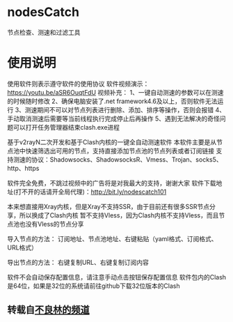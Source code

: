 # nodesCatch
节点检查、测速和过滤工具
# 使用说明
使用软件则表示遵守软件的使用协议
软件视频演示：https://youtu.be/aSR6OuqtFdU
视频补充：
1、一键自动测速的参数可以在测速的时候随时修改
2、确保电脑安装了.net framework4.6及以上，否则软件无法运行
3、测速期间不可以对节点列表进行删除、添加、排序等操作，否则会报错
4、手动取消测速后需要等当前线程执行完成停止后再操作
5、遇到无法解决的奇怪问题可以打开任务管理器结束clash.exe进程

基于v2rayN二次开发和基于Clash内核的一键全自动测速软件
本软件主要是从节点池中快速筛选出可用的节点，支持直接添加节点池的节点列表或者订阅链接
支持测速的协议：Shadowsocks、ShadowsocksR、Vmess、Trojan、socks5、http、https

软件完全免费，不跳过视频中的广告将是对我最大的支持，谢谢大家
软件下载地址(打不开的话请开全局代理)：http://bit.ly/nodescatch101

本来想直接用Xray内核，但是Xray不支持SSR，由于目前还有很多SSR节点分享，所以换成了Clash内核
暂不支持Vless，因为Clash内核不支持Vless，而且节点池也没有Vless的节点分享

导入节点的方法：
订阅地址、节点池地址、右键粘贴（yaml格式、订阅格式、URL格式）

导出节点的方法：
右键复制URL、右键复制订阅内容

软件不会自动保存配置信息，请注意手动点击按钮保存配置信息
软件包内的Clash是64位，如果是32位的系统请前往github下载32位版本的Clash

## 转载自[不良林的频道](https://www.youtube.com/channel/UCbCCUH8S3yhlm7__rhxR2QQ)
